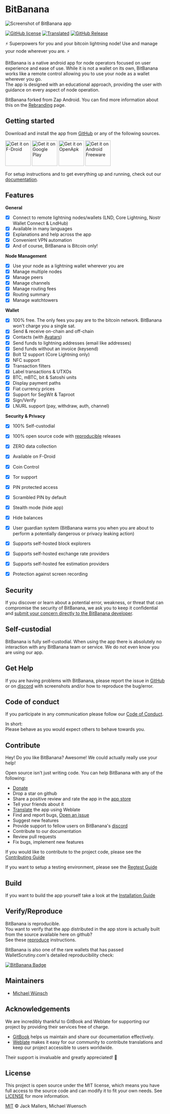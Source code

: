 # BitBanana

![Screenshot of BitBanana app](docs/media/screenshot.png)

[![GitHub license](https://img.shields.io/badge/License-MIT-yellow.svg)](LICENSE)
[![Translated](https://hosted.weblate.org/widgets/bitbanana/-/svg-badge.svg)](https://hosted.weblate.org/engage/bitbanana/)
[![GitHub Release](https://badgen.net/github/release/michaelWuensch/BitBanana/?color=yellow)](https://github.com/michaelWuensch/BitBanana/releases/latest)

⚡️ Superpowers for you and your bitcoin lightning node! Use and manage your node wherever you are. ⚡️

BitBanana is a native android app for node operators focused on user experience and ease of use.
While it is not a wallet on its own, BitBanana works like a remote control allowing you to use your node as a wallet wherever you go.  
The app is designed with an educational approach, providing the user with guidance on every aspect of node operation.

BitBanana forked from Zap Android. You can find more information about this on the [Rebranding](docs/REBRANDING.md) page.

## Getting started

Download and install the app from [GitHub](https://github.com/michaelWuensch/BitBanana/releases/latest) or any of the following sources.

[<img src="https://fdroid.gitlab.io/artwork/badge/get-it-on.png"
     alt="Get it on F-Droid"
     height="80">](https://f-droid.org/packages/app.michaelwuensch.bitbanana/)
[<img src="https://play.google.com/intl/en_us/badges/images/generic/en-play-badge.png"
     alt="Get it on Google Play"
     height="80">](https://play.google.com/store/apps/details?id=app.michaelwuensch.bitbanana)
[<img src="https://www.openapk.net/images/openapk-badge.png"
     alt="Get it on OpenApk"
     height="80">](https://www.openapk.net/bitbanana/app.michaelwuensch.bitbanana/)
[<img src="https://www.androidfreeware.net/images/androidfreeware-badge.png"
     alt="Get it on Android Freeware"
     height="80">](https://www.androidfreeware.net/download-bitbanana-apk.html)

For setup instructions and to get everything up and running, check out our [documentation](https://docs.bitbanana.app/).

## Features
**General**
- [x] Connect to remote lightning nodes/wallets (LND, Core Lightning, Nostr Wallet Connect & LndHub)
- [x] Available in many languages
- [x] Explanations and help across the app
- [x] Convenient VPN automation
- [x] And of course, BitBanana is Bitcoin only!

**Node Management**
- [x] Use your node as a lightning wallet wherever you are
- [x] Manage multiple nodes
- [x] Manage peers
- [x] Manage channels
- [x] Manage routing fees
- [x] Routing summary
- [x] Manage watchtowers

**Wallet**
- [x] 100% free. The only fees you pay are to the bitcoin network. BitBanana won't charge you a single sat.
- [x] Send & receive on-chain and off-chain
- [x] Contacts (with [Avatars](https://github.com/michaelWuensch/avathor-rfc#avathor))
- [x] Send funds to lightning addresses (email like addresses)
- [x] Send funds without an invoice (keysend)
- [x] Bolt 12 support (Core Lightning only)
- [x] NFC support
- [x] Transaction filters
- [x] Label transactions & UTXOs
- [x] BTC, mBTC, bit & Satoshi units
- [x] Display payment paths
- [x] Fiat currency prices
- [x] Support for SegWit & Taproot
- [x] Sign/Verify
- [x] LNURL support (pay, withdraw, auth, channel)

**Security & Privacy**
- [x] 100% Self-custodial
- [x] 100% open source code with [reproducible](docs/REPRODUCE.md) releases
- [x] ZERO data collection
- [x] Available on F-Droid
- [x] Coin Control
- [x] Tor support
- [x] PIN protected access
- [x] Scrambled PIN by default
- [x] Stealth mode (hide app)
- [x] Hide balances
- [x] User guardian system (BitBanana warns you when you are about to perform a potentially dangerous or privacy leaking action)
- [x] Supports self-hosted block explorers
- [x] Supports self-hosted exchange rate providers
- [x] Supports self-hosted fee estimation providers
- [x] Protection against screen recording


## Security

If you discover or learn about a potential error, weakness, or threat that can compromise the security of BitBanana, we ask you to keep it confidential and [submit your concern directly to the BitBanana developer](mailto:bitbananasecurity@proton.me?subject=[GitHub]%20BitBanana%20Security).

## Self-custodial

BitBanana is fully self-custodial. When using the app there is absolutely no interaction with any BitBanana team or service. We do not even know you are using our app.

## Get Help

If you are having problems with BitBanana, please report the issue in [GitHub][issues] or on [discord][discord] with screenshots and/or how to reproduce the bug/error.


## Code of conduct

If you participate in any communication please follow our [Code of Conduct](docs/CODE_OF_CONDUCT.md).  

In short:   
Please behave as you would expect others to behave towards you.


## Contribute

Hey! Do you like BitBanana? Awesome! We could actually really use your help!

Open source isn't just writing code. You can help BitBanana with any of the following:

- [Donate](https://bitbanana.app/donate)
- Drop a star on github
- Share a positive review and rate the app in the [app store](https://play.google.com/store/apps/details?id=app.michaelwuensch.bitbanana)
- Tell your friends about it
- [Translate](docs/TRANSLATING.md) the app using Weblate
- Find and report bugs, [Open an issue][issues]
- Suggest new features
- Provide support to fellow users on BitBanana's [discord][discord]
- Contribute to our documentation
- Review pull requests
- Fix bugs, implement new features

If you would like to contribute to the project code, please see the [Contributing Guide](docs/CONTRIBUTING.md)

If you want to setup a testing environment, please see the [Regtest Guide](docs/REGTEST.md)

## Build

If you want to build the app yourself take a look at the [Installation Guide](docs/INSTALL.md)

## Verify/Reproduce

BitBanana is reproducible.  
You want to verify that the app distributed in the app store is actually built from the source available here on github?  
See these [reproduce](docs/REPRODUCE.md) instructions.

BitBanana is also one of the rare wallets that has passed WalletScrutiny.com's detailed reproducibility check:

[![BitBanana Badge](https://walletscrutiny.com/images/social/android/app.michaelwuensch.bitbanana.png)](https://walletscrutiny.com/android/app.michaelwuensch.bitbanana/)


## Maintainers
- [Michael Wünsch](https://github.com/michaelWuensch)

##  Acknowledgements

We are incredibly thankful to GitBook and Weblate for supporting our project by providing their services free of charge.

- [GitBook](https://www.gitbook.com/) helps us maintain and share our documentation effectively.
- [Weblate](https://weblate.org/) makes it easy for our community to contribute translations and keep our project accessible to users worldwide.

Their support is invaluable and greatly appreciated! 🙌

## License

This project is open source under the MIT license, which means you have full access to the source code and can modify it to fit your own needs. See [LICENSE](LICENSE) for more information.

[MIT](LICENSE) © Jack Mallers, Michael Wuensch

[issues]: https://github.com/michaelWuensch/BitBanana/issues
[discord]: https://discord.gg/Xg85BuTc9A

